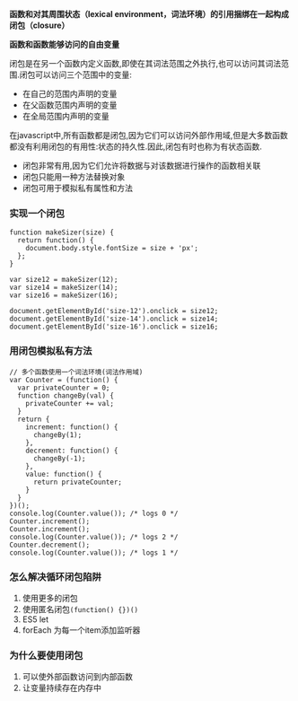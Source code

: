 **函数和对其周围状态（lexical environment，词法环境）的引用捆绑在一起构成闭包（closure）**

**函数和函数能够访问的自由变量**

闭包是在另一个函数内定义函数,即使在其词法范围之外执行,也可以访问其词法范围.闭包可以访问三个范围中的变量:
- 在自己的范围内声明的变量
- 在父函数范围内声明的变量
- 在全局范围内声明的变量


在javascript中,所有函数都是闭包,因为它们可以访问外部作用域,但是大多数函数都没有利用闭包的有用性:状态的持久性.因此,闭包有时也称为有状态函数.
- 闭包非常有用,因为它们允许将数据与对该数据进行操作的函数相关联
- 闭包只能用一种方法替换对象
- 闭包可用于模拟私有属性和方法

### 实现一个闭包
```
function makeSizer(size) {
  return function() {
    document.body.style.fontSize = size + 'px';
  };
}

var size12 = makeSizer(12);
var size14 = makeSizer(14);
var size16 = makeSizer(16);

document.getElementById('size-12').onclick = size12;
document.getElementById('size-14').onclick = size14;
document.getElementById('size-16').onclick = size16;

```

### 用闭包模拟私有方法
```
// 多个函数使用一个词法环境(词法作用域)
var Counter = (function() {
  var privateCounter = 0;
  function changeBy(val) {
    privateCounter += val;
  }
  return {
    increment: function() {
      changeBy(1);
    },
    decrement: function() {
      changeBy(-1);
    },
    value: function() {
      return privateCounter;
    }
  }   
})();
console.log(Counter.value()); /* logs 0 */
Counter.increment();
Counter.increment();
console.log(Counter.value()); /* logs 2 */
Counter.decrement();
console.log(Counter.value()); /* logs 1 */
```

### 怎么解决循环闭包陷阱
1. 使用更多的闭包
2. 使用匿名闭包`(function() {})()`
3. ES5 let
4. forEach 为每一个item添加监听器

### 为什么要使用闭包
1. 可以使外部函数访问到内部函数
2. 让变量持续存在内存中